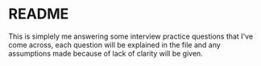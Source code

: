 README
==============
This is simplely me answering some interview practice questions that I've come across, each question will be explained in the file
and any assumptions made because of lack of clarity will be given.
